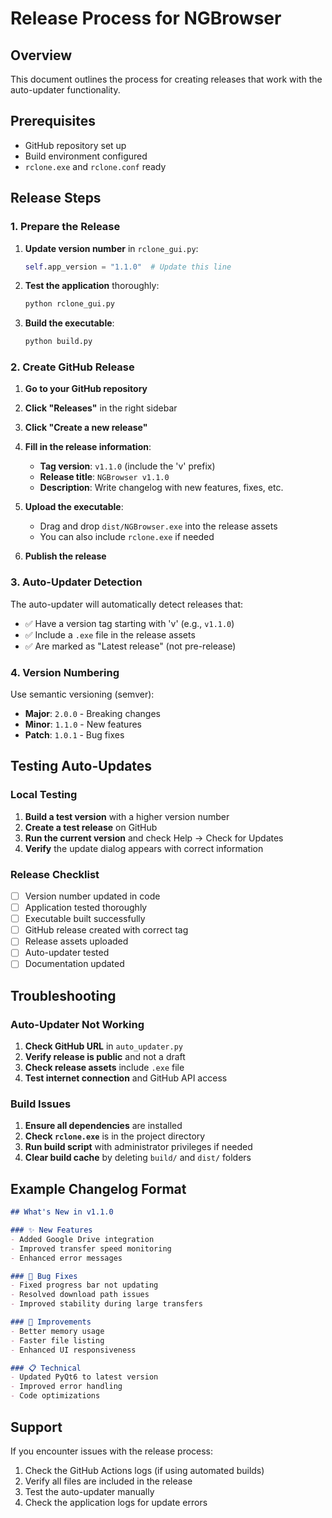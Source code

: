 # Release Process for NGBrowser

## Overview
This document outlines the process for creating releases that work with the auto-updater functionality.

## Prerequisites
- GitHub repository set up
- Build environment configured
- `rclone.exe` and `rclone.conf` ready

## Release Steps

### 1. Prepare the Release
1. **Update version number** in `rclone_gui.py`:
   ```python
   self.app_version = "1.1.0"  # Update this line
   ```

2. **Test the application** thoroughly:
   ```bash
   python rclone_gui.py
   ```

3. **Build the executable**:
   ```bash
   python build.py
   ```

### 2. Create GitHub Release

1. **Go to your GitHub repository**
2. **Click "Releases"** in the right sidebar
3. **Click "Create a new release"**
4. **Fill in the release information**:
   - **Tag version**: `v1.1.0` (include the 'v' prefix)
   - **Release title**: `NGBrowser v1.1.0`
   - **Description**: Write changelog with new features, fixes, etc.

5. **Upload the executable**:
   - Drag and drop `dist/NGBrowser.exe` into the release assets
   - You can also include `rclone.exe` if needed

6. **Publish the release**

### 3. Auto-Updater Detection

The auto-updater will automatically detect releases that:
- ✅ Have a version tag starting with 'v' (e.g., `v1.1.0`)
- ✅ Include a `.exe` file in the release assets
- ✅ Are marked as "Latest release" (not pre-release)

### 4. Version Numbering

Use semantic versioning (semver):
- **Major**: `2.0.0` - Breaking changes
- **Minor**: `1.1.0` - New features
- **Patch**: `1.0.1` - Bug fixes

## Testing Auto-Updates

### Local Testing
1. **Build a test version** with a higher version number
2. **Create a test release** on GitHub
3. **Run the current version** and check Help → Check for Updates
4. **Verify** the update dialog appears with correct information

### Release Checklist
- [ ] Version number updated in code
- [ ] Application tested thoroughly
- [ ] Executable built successfully
- [ ] GitHub release created with correct tag
- [ ] Release assets uploaded
- [ ] Auto-updater tested
- [ ] Documentation updated

## Troubleshooting

### Auto-Updater Not Working
1. **Check GitHub URL** in `auto_updater.py`
2. **Verify release is public** and not a draft
3. **Check release assets** include `.exe` file
4. **Test internet connection** and GitHub API access

### Build Issues
1. **Ensure all dependencies** are installed
2. **Check `rclone.exe`** is in the project directory
3. **Run build script** with administrator privileges if needed
4. **Clear build cache** by deleting `build/` and `dist/` folders

## Example Changelog Format

```markdown
## What's New in v1.1.0

### ✨ New Features
- Added Google Drive integration
- Improved transfer speed monitoring
- Enhanced error messages

### 🐛 Bug Fixes
- Fixed progress bar not updating
- Resolved download path issues
- Improved stability during large transfers

### 🔧 Improvements
- Better memory usage
- Faster file listing
- Enhanced UI responsiveness

### 📋 Technical
- Updated PyQt6 to latest version
- Improved error handling
- Code optimizations
```

## Support

If you encounter issues with the release process:
1. Check the GitHub Actions logs (if using automated builds)
2. Verify all files are included in the release
3. Test the auto-updater manually
4. Check the application logs for update errors
